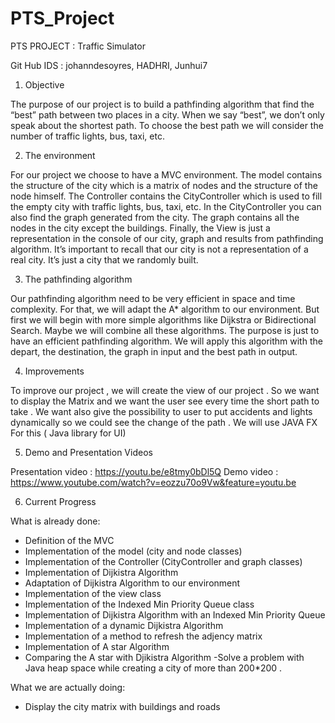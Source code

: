 # PTS_Project

PTS PROJECT : Traffic Simulator

Git Hub IDS : johanndesoyres, HADHRI, Junhui7

1) Objective

The purpose of our project is to build a pathfinding algorithm that find the “best” path between two places in a city. When we say “best”, we don’t only speak about the shortest path. To choose the best path we will consider the number of traffic lights, bus, taxi, etc.

2) The environment

For our project we choose to have a MVC environment. The model contains the structure of the city which is a matrix of nodes and the structure of the node himself. The Controller contains the CityController which is used to fill the empty city with traffic lights, bus, taxi, etc. In the CityController you can also find the graph generated from the city. The graph contains all the nodes in the city except
the buildings. Finally, the View is just a representation in the console of our city, graph and results from pathfinding algorithm.
It’s important to recall that our city is not a representation of a real city. It’s just a city that we randomly built.

3) The pathfinding algorithm

Our pathfinding algorithm need to be very efficient in space and time complexity. For that, we will adapt the A* algorithm to our environment. But first we will begin with more simple algorithms like Dijkstra or Bidirectional Search. Maybe we will combine all these algorithms. The purpose is just to have an efficient pathfinding algorithm. We will apply this algorithm with the depart, the destination, the graph in input and the best path in output.

4) Improvements

To improve our project , we will create the view of our project . So we want to display the Matrix and we want 
the user see every time the short path to take .  We want also give the possibility to user to put accidents and lights 
dynamically so we could see the change of the path . 
We will use JAVA FX For this ( Java library for UI)

5) Demo and Presentation Videos

Presentation video : https://youtu.be/e8tmy0bDl5Q
Demo video : https://www.youtube.com/watch?v=eozzu70o9Vw&feature=youtu.be

6) Current Progress

What is already done:

- Definition of the MVC 
- Implementation of the model (city and node classes)
- Implementation of the Controller (CityController and graph classes)
- Implementation of Dijkistra Algorithm
- Adaptation of Dijkistra Algorithm to our environment
- Implementation of the view class
- Implementation of the Indexed Min Priority Queue class
- Implementation of Dijkistra Algorithm with an Indexed Min Priority Queue
- Implementation of a dynamic Dijkistra Algorithm 
- Implementation of a method to refresh the adjency matrix
- Implementation of A star Algorithm 
- Comparing the A star with Djikistra Algorithm
-Solve a problem with  Java heap space while creating a city of more than 200*200 .

What we are actually doing:

- Display the city matrix with buildings and roads






